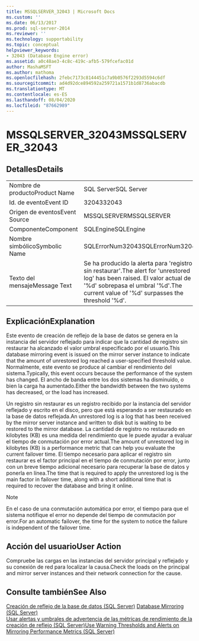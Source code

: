 ```yaml
---
title: MSSQLSERVER_32043 | Microsoft Docs
ms.custom: ''
ms.date: 06/13/2017
ms.prod: sql-server-2014
ms.reviewer: ''
ms.technology: supportability
ms.topic: conceptual
helpviewer_keywords:
- 32043 (Database Engine error)
ms.assetid: a0c48ae3-4c8c-419c-afb5-579fcefac01d
author: MashaMSFT
ms.author: mathoma
ms.openlocfilehash: 2febc7173c8144451c7a9b0576f2293d5594c6df
ms.sourcegitcommit: ad4d92dce894592a259721a1571b1d8736abacdb
ms.translationtype: MT
ms.contentlocale: es-ES
ms.lasthandoff: 08/04/2020
ms.locfileid: "87662989"
---
```

# <a name="mssqlserver_32043"></a><span data-ttu-id="d8473-102">MSSQLSERVER_32043</span><span class="sxs-lookup"><span data-stu-id="d8473-102">MSSQLSERVER_32043</span></span>
    
## <a name="details"></a><span data-ttu-id="d8473-103">Detalles</span><span class="sxs-lookup"><span data-stu-id="d8473-103">Details</span></span>  
  
|||  
|-|-|  
|<span data-ttu-id="d8473-104">Nombre de producto</span><span class="sxs-lookup"><span data-stu-id="d8473-104">Product Name</span></span>|<span data-ttu-id="d8473-105">SQL Server</span><span class="sxs-lookup"><span data-stu-id="d8473-105">SQL Server</span></span>|  
|<span data-ttu-id="d8473-106">Id. de evento</span><span class="sxs-lookup"><span data-stu-id="d8473-106">Event ID</span></span>|<span data-ttu-id="d8473-107">32043</span><span class="sxs-lookup"><span data-stu-id="d8473-107">32043</span></span>|  
|<span data-ttu-id="d8473-108">Origen de eventos</span><span class="sxs-lookup"><span data-stu-id="d8473-108">Event Source</span></span>|<span data-ttu-id="d8473-109">MSSQLSERVER</span><span class="sxs-lookup"><span data-stu-id="d8473-109">MSSQLSERVER</span></span>|  
|<span data-ttu-id="d8473-110">Componente</span><span class="sxs-lookup"><span data-stu-id="d8473-110">Component</span></span>|<span data-ttu-id="d8473-111">SQLEngine</span><span class="sxs-lookup"><span data-stu-id="d8473-111">SQLEngine</span></span>|  
|<span data-ttu-id="d8473-112">Nombre simbólico</span><span class="sxs-lookup"><span data-stu-id="d8473-112">Symbolic Name</span></span>|<span data-ttu-id="d8473-113">SQLErrorNum32043</span><span class="sxs-lookup"><span data-stu-id="d8473-113">SQLErrorNum32043</span></span>|  
|<span data-ttu-id="d8473-114">Texto del mensaje</span><span class="sxs-lookup"><span data-stu-id="d8473-114">Message Text</span></span>|<span data-ttu-id="d8473-115">Se ha producido la alerta para 'registro sin restaurar'.</span><span class="sxs-lookup"><span data-stu-id="d8473-115">The alert for 'unrestored log' has been raised.</span></span> <span data-ttu-id="d8473-116">El valor actual de '%d' sobrepasa el umbral '%d'.</span><span class="sxs-lookup"><span data-stu-id="d8473-116">The current value of '%d' surpasses the threshold '%d'.</span></span>|  
  
## <a name="explanation"></a><span data-ttu-id="d8473-117">Explicación</span><span class="sxs-lookup"><span data-stu-id="d8473-117">Explanation</span></span>  
 <span data-ttu-id="d8473-118">Este evento de creación de reflejo de la base de datos se genera en la instancia del servidor reflejado para indicar que la cantidad de registro sin restaurar ha alcanzado el valor umbral especificado por el usuario.</span><span class="sxs-lookup"><span data-stu-id="d8473-118">This database mirroring event is issued on the mirror server instance to indicate that the amount of unrestored log reached a user-specified threshold value.</span></span> <span data-ttu-id="d8473-119">Normalmente, este evento se produce al cambiar el rendimiento del sistema.</span><span class="sxs-lookup"><span data-stu-id="d8473-119">Typically, this event occurs because the performance of the system has changed.</span></span> <span data-ttu-id="d8473-120">El ancho de banda entre los dos sistemas ha disminuido, o bien la carga ha aumentado.</span><span class="sxs-lookup"><span data-stu-id="d8473-120">Either the bandwidth between the two systems has decreased, or the load has increased.</span></span>  
  
 <span data-ttu-id="d8473-121">Un registro sin restaurar es un registro recibido por la instancia del servidor reflejado y escrito en el disco, pero que está esperando a ser restaurado en la base de datos reflejada.</span><span class="sxs-lookup"><span data-stu-id="d8473-121">An unrestored log is a log that has been received by the mirror server instance and written to disk but is waiting to be restored to the mirror database.</span></span> <span data-ttu-id="d8473-122">La cantidad de registro no restaurado en kilobytes (KB) es una medida del rendimiento que le puede ayudar a evaluar el tiempo de conmutación por error actual.</span><span class="sxs-lookup"><span data-stu-id="d8473-122">The amount of unrestored log in kilobytes (KB) is a performance metric that can help you evaluate the current failover time.</span></span> <span data-ttu-id="d8473-123">El tiempo necesario para aplicar el registro sin restaurar es el factor principal en el tiempo de conmutación por error, junto con un breve tiempo adicional necesario para recuperar la base de datos y ponerla en línea.</span><span class="sxs-lookup"><span data-stu-id="d8473-123">The time that is required to apply the unrestored log is the main factor in failover time, along with a short additional time that is required to recover the database and bring it online.</span></span>  
  
> [!NOTE]  
>  <span data-ttu-id="d8473-124">En el caso de una conmutación automática por error, el tiempo para que el sistema notifique el error no depende del tiempo de conmutación por error.</span><span class="sxs-lookup"><span data-stu-id="d8473-124">For an automatic failover, the time for the system to notice the failure is independent of the failover time.</span></span>  
  
## <a name="user-action"></a><span data-ttu-id="d8473-125">Acción del usuario</span><span class="sxs-lookup"><span data-stu-id="d8473-125">User Action</span></span>  
 <span data-ttu-id="d8473-126">Compruebe las cargas en las instancias del servidor principal y reflejado y su conexión de red para localizar la causa.</span><span class="sxs-lookup"><span data-stu-id="d8473-126">Check the loads on the principal and mirror server instances and their network connection for the cause.</span></span>  
  
## <a name="see-also"></a><span data-ttu-id="d8473-127">Consulte también</span><span class="sxs-lookup"><span data-stu-id="d8473-127">See Also</span></span>  
 <span data-ttu-id="d8473-128">[Creación de reflejo de la base de datos &#40;SQL Server&#41;](../../database-engine/database-mirroring/database-mirroring-sql-server.md) </span><span class="sxs-lookup"><span data-stu-id="d8473-128">[Database Mirroring &#40;SQL Server&#41;](../../database-engine/database-mirroring/database-mirroring-sql-server.md) </span></span>  
 [<span data-ttu-id="d8473-129">Usar alertas y umbrales de advertencia de las métricas de rendimiento de la creación de reflejo &#40;SQL Server&#41;</span><span class="sxs-lookup"><span data-stu-id="d8473-129">Use Warning Thresholds and Alerts on Mirroring Performance Metrics &#40;SQL Server&#41;</span></span>](../../database-engine/database-mirroring/use-warning-thresholds-and-alerts-on-mirroring-performance-metrics-sql-server.md)  
  
  
